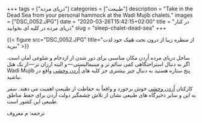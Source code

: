 +++
tags = ["دریای مرده"]
categories = ["طبیعت"]
description = "Take in the Dead Sea from your personal hammock at the Wadi Mujib chalets."
images = ["DSC_0052.JPG"]
date = "2020-03-26T15:42:15+02:00"
title = "در کنار دریای مرده در کلبه ای بخوابید"
slug = "sleep-chalet-dead-sea"
+++

{{< figure src="DSC_0052.JPG" title="از منظره زیبا از درون تخت هَمِک خود لذت ببرید" >}}

ساحل دریای مرده اُردن مکان مناسبی برای دور شدن از ازدحام و شلوغی اَمان است. اگر به دنبال استراحتگاهی کمی سالم تر و مینیمالیستی — و البته ارزان تر — از یک هتل پنج ستاره هستید به دنبال چیز بیشتری جز کلبه های [اُردن وحشی][1] واقع در <bdi dir="ltr">Wadi Mujib</bdi> نباشید.

<!--more-->

کارکنان [اُردن وحشی][2] خوش برخورد و واقعاً به حفاظت از طبیعت اهمیت می دهند. سفر به این و سایر ذخیرگاه های طبیعی نشان از تلاش چشمگیر دولت اُردن برای حفظ مناطق طبیعی این کشور است.

ترجمه: م معروف

[1]: https://wildjordan.com
[2]: https://www.rscn.org.jo
